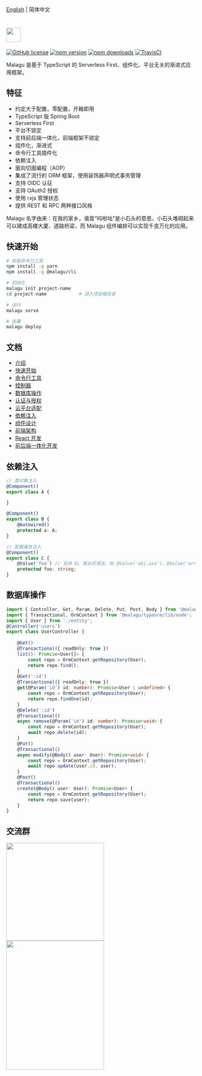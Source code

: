 [English](./README.md) | 简体中文

# [<img src="https://i.loli.net/2020/09/30/4OLzUhDbIApdQq5.png" height="38px"/>](https://www.yuque.com/cellbang/malagu/puw7p0)

[![GitHub license](https://img.shields.io/badge/license-MIT-blue.svg)](https://github.com/cellbang/malagu/blob/master/LICENSE)
[![npm version](https://img.shields.io/npm/v/@malagu/core.svg?style=flat)](https://www.npmjs.com/org/malagu)
[![npm downloads](https://img.shields.io/npm/dm/@malagu/core.svg?style=flat)](https://www.npmjs.com/org/malagu)
[![TravisCI](https://www.travis-ci.org/cellbang/malagu.svg?branch=master)](https://www.travis-ci.org/cellbang/malagu) 

Malagu 是基于 TypeScript 的 Serverless First、组件化、平台无关的渐进式应用框架。


## 特征

- 约定大于配置，零配置，开箱即用
- TypeScript 版 Spring Boot
- Serverless First
- 平台不锁定
- 支持前后端一体化，前端框架不锁定
- 组件化，渐进式
- 命令行工具插件化
- 依赖注入
- 面向切面编程（AOP）
- 集成了流行的 ORM 框架，使用装饰器声明式事务管理
- 支持 OIDC 认征
- 支持 OAuth2 授权
- 使用 rxjs 管理状态
- 提供 REST 和 RPC 两种接口风格

Malagu 名字由来：在我的家乡，谐音“吗啦咕”是小石头的意思，小石头堆砌起来可以建成高楼大厦、道路桥梁，而 Malagu 组件编排可以实现千变万化的应用。

## 快速开始

```bash
# 安装命令行工具
npm install -g yarn
npm install -g @malagu/cli

# 初始化
malagu init project-name
cd project-name            # 进入项目根目录

# 运行
malagu serve

# 部署
malagu deploy
```

## 文档

- [介绍](https://www.yuque.com/cellbang/malagu/puw7p0)
- [快速开始](https://www.yuque.com/cellbang/malagu/qmq79k)
- [命令行工具](https://www.yuque.com/cellbang/malagu/xbfpir)
- [控制器](https://www.yuque.com/cellbang/malagu/cbgl7g)
- [数据库操作](https://www.yuque.com/cellbang/malagu/ztbcwq)
- [认证与授权](https://www.yuque.com/cellbang/malagu/qhl0km)
- [云平台适配](https://www.yuque.com/cellbang/malagu/hh1mng)
- [依赖注入](https://www.yuque.com/cellbang/malagu/fw025h)
- [组件设计](https://www.yuque.com/cellbang/malagu/qaqomw)
- [前端架构](https://www.yuque.com/cellbang/malagu/vl9wbw)
- [React 开发](https://www.yuque.com/cellbang/malagu/fum7u8)
- [前后端一体化开发](https://www.yuque.com/cellbang/malagu/fi6lxi)


## 依赖注入

```typescript
// 类对象注入
@Component()
export class A {

}

@Component()
export class B {
    @Autowired()
    protected a: A;
}

// 配置属性注入
@Component()
export class C {
    @Value('foo') // 支持 EL 表达式语法，如 @Value('obj.xxx')、@Value('arr[1]') 等等
    protected foo: string;
}
```

## 数据库操作

```typescript
import { Controller, Get, Param, Delete, Put, Post, Body } from '@malagu/mvc/lib/node';
import { Transactional, OrmContext } from '@malagu/typeorm/lib/node';
import { User } from './entity';
@Controller('users')
export class UserController {
    
    @Get()
    @Transactional({ readOnly: true })
    list(): Promise<User[]> {
        const repo = OrmContext.getRepository(User);
        return repo.find();
    }
    @Get(':id')
    @Transactional({ readOnly: true })
    get(@Param('id') id: number): Promise<User | undefined> {
        const repo = OrmContext.getRepository(User);
        return repo.findOne(id);
    }
    @Delete(':id')
    @Transactional()
    async remove(@Param('id') id: number): Promise<void> {
        const repo = OrmContext.getRepository(User);
        await repo.delete(id);
    }
    @Put()
    @Transactional()
    async modify(@Body() user: User): Promise<void> {
        const repo = OrmContext.getRepository(User);
        await repo.update(user.id, user);
    }
    @Post()
    @Transactional()
    create(@Body() user: User): Promise<User> {
        const repo = OrmContext.getRepository(User);
        return repo.save(user);
    }
}
```

## 交流群

<img src="https://i.loli.net/2020/09/29/omaq25b9VtSLI6X.jpg" width="260px"/><img src="https://i.loli.net/2020/09/29/3gDijlqfF8UP79b.jpg" width="260px" height="343px">

<!-- ## 示例

1. 创建应用

![](https://img.alicdn.com/tfs/TB1BjYFcIKfxu4jSZPfXXb3dXXa-1425-818.gif)

2. 本地运行应用

![](https://gw.alicdn.com/tfs/TB1Vb1rA.Y1gK0jSZFCXXcwqXXa-1425-818.gif)

3. 本地调试应用

![](https://img.alicdn.com/tfs/TB1j5KtAYj1gK0jSZFuXXcrHpXa-1425-818.gif)

4. 部署应用

![](https://img.alicdn.com/tfs/TB1SbCnA4z1gK0jSZSgXXavwpXa-1425-818.gif) -->
